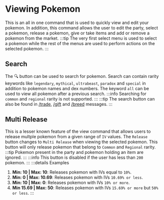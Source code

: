 # Viewing Pokemon

This is an all in one command that is used to quickly view and edit your pokemon. In addition, this command allows the user to edit the party, select a pokemon, release a pokemon, give or take items and add or remove a pokemon from the market.
:::tip
The very first select menu is used to select a pokemon while the rest of the menus are used to perform actions on the selected pokemon. 
:::

## Search
The 🔍 button can be used to search for pokemon. Search can contain rarity keywords like `legendary`, `mythical`, `ultrabeast`, `paradox` and `special` in addition to pokemon names and dex numbers. The keyword `all` can be used to view all pokemon after a previous search.
:::info
Searching for `common` and `regional` rarity is not supported.
:::
:::tip
The search button can also be found in [/trade](/commands/trade.html), [/gift](/commands/gift.html) and [/breed](/commands/breed.html) messages.
:::

## Multi Release
This is a lesser known feature of the view command that allows users to release multple pokemon from a given range of `IV` values. The `Release` button changes to `Multi Release` when viewing the selected pokemon. This button will only release pokemon that belong to `Common` and `Regional` rarity.
:::tip
Pokemon present in the party and pokemon holding an item are ignored.
:::
:::info
This button is disabled if the user has less than `200` pokemon.
::: 
:::details Examples
1. **Min: 10 | Max: 10**: Releases pokemon with IVs equal to `10%`.
2. **Min: 0 | Max: 10.69**: Releases pokemon with IVs `10.69% or less`.
3. **Min: 10 | Max: 0**: Releases pokemon with IVs `10% or more`.
4. **Min 15.69 | Max: 50**: Releases pokemon with IVs `15.69% or more` but `50% or less`.
:::